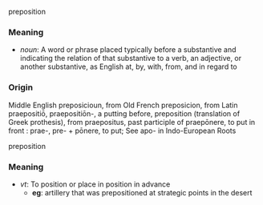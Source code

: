 preposition
### Meaning
+ _noun_: A word or phrase placed typically before a substantive and indicating the relation of that substantive to a verb, an adjective, or another substantive, as English at, by, with, from, and in regard to

### Origin

Middle English preposicioun, from Old French preposicion, from Latin praepositiō, praepositiōn-, a putting before, preposition (translation of Greek prothesis), from praepositus, past participle of praepōnere, to put in front : prae-, pre- + pōnere, to put; See apo- in Indo-European Roots

preposition
### Meaning
+ _vt_: To position or place in position in advance
    + __eg__: artillery that was prepositioned at strategic points in the desert

